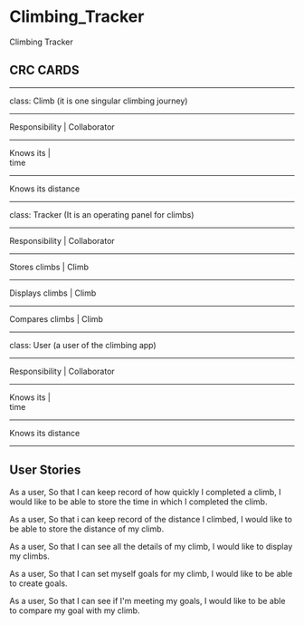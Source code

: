 # Climbing_Tracker

Climbing Tracker 

## CRC CARDS
___________________________________________________

class: Climb (it is one singular climbing journey)
_____________________________________
Responsibility   |  Collaborator 
___________________________________________________
Knows its        |  
time
___________________________________________________
Knows its
distance
___________________________________________________



class: Tracker (It is an operating panel for climbs)
_____________________________________
Responsibility   |  Collaborator 
___________________________________________________
Stores climbs    |  Climb
___________________________________________________
Displays climbs  |  Climb
___________________________________________________
Compares climbs  |  Climb
___________________________________________________



class: User (a user of the climbing app)
_____________________________________
Responsibility   |  Collaborator 
___________________________________________________
Knows its        |  
time
___________________________________________________
Knows its
distance
___________________________________________________



## User Stories

As a user,
So that I can keep record of how quickly I completed a climb,
I would like to be able to store the time in which I completed the climb.

As a user,
So that i can keep record of the distance I climbed,
I would like to be able to store the distance of my climb.

As a user,
So that I can see all the details of my climb,
I would like to display my climbs.

As a user,
So that I can set myself goals for my climb,
I would like to be able to create goals.

As a user,
So that I can see if I'm meeting my goals,
I would like to be able to compare my goal with my climb.
